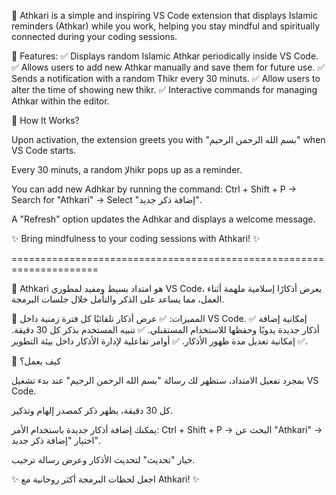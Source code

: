 🚀 Athkari is a simple and inspiring VS Code extension that displays Islamic reminders (Athkar) while you work, helping you stay mindful and spiritually connected during your coding sessions.

🔹 Features:
✅ Displays random Islamic Athkar periodically inside VS Code.
✅ Allows users to add new Athkar manually and save them for future use.
✅ Sends a notification with a random Thikr every 30 minuts.
✅ Allow users to alter the time of showing new thikr.
✅ Interactive commands for managing Athkar within the editor.

🔹 How It Works?

Upon activation, the extension greets you with "بسم الله الرحمن الرحيم" when VS Code starts.

Every 30 minuts, a random لإhikr pops up as a reminder.

You can add new Adhkar by running the command:
Ctrl + Shift + P → Search for "Athkari" → Select "إضافة ذكر جديد".

A "Refresh" option updates the Adhkar and displays a welcome message.

✨ Bring mindfulness to your coding sessions with Athkari! ✨

=====================================================================

🚀 Athkari هو امتداد بسيط ومفيد لمطوري VS Code، يعرض أذكارًا إسلامية ملهمة أثناء العمل، مما يساعد على الذكر والتأمل خلال جلسات البرمجة.

🔹 المميزات:
✅ عرض أذكار تلقائيًا كل فترة زمنية داخل VS Code.
✅ إمكانية إضافة أذكار جديدة يدويًا وحفظها للاستخدام المستقبلي.
✅ تنبيه المستخدم بذكر كل 30 دقيقة.
✅ إمكانية تعديل مدة ظهور الأذكار.
✅ أوامر تفاعلية لإدارة الأذكار داخل بيئة التطوير.

🔹 كيف يعمل؟

بمجرد تفعيل الامتداد، ستظهر لك رسالة "بسم الله الرحمن الرحيم" عند بدء تشغيل VS Code.

كل 30 دقيقة، يظهر ذكر كمصدر إلهام وتذكير.

يمكنك إضافة أذكار جديدة باستخدام الأمر:
Ctrl + Shift + P → البحث عن "Athkari" → اختيار "إضافة ذكر جديد".

خيار "تحديث" لتحديث الأذكار وعرض رسالة ترحيب.

✨ اجعل لحظات البرمجة أكثر روحانية مع Athkari! ✨
